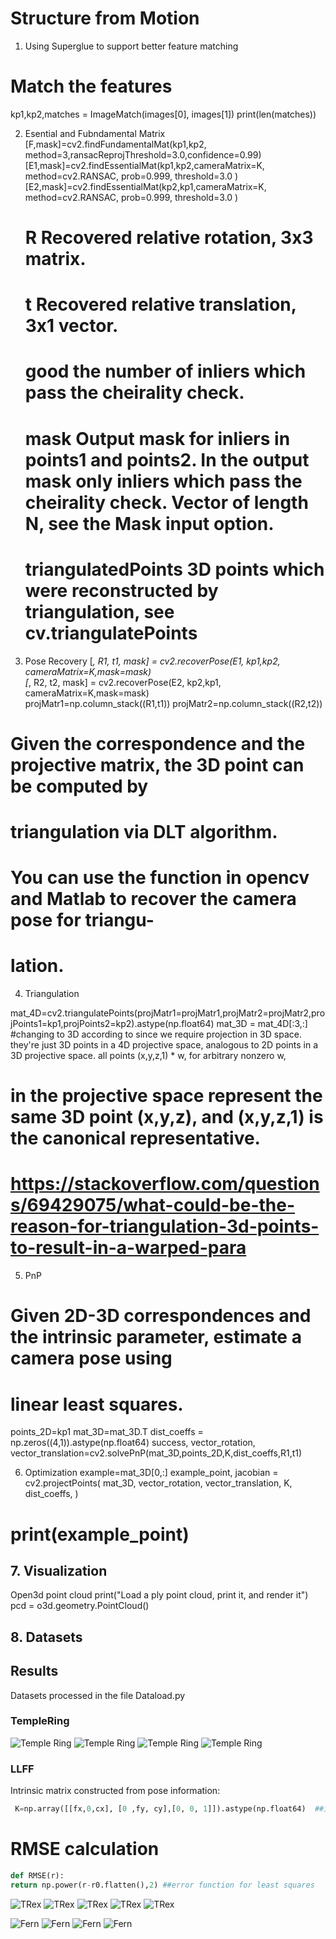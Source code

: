 # Structure from Motion


1. Using Superglue to support better feature matching
# Match the features
kp1,kp2,matches = ImageMatch(images[0], images[1])
print(len(matches))

2. Esential and Fubndamental Matrix
[F,mask]=cv2.findFundamentalMat(kp1,kp2, method=3,ransacReprojThreshold=3.0,confidence=0.99)
[E1,mask]=cv2.findEssentialMat(kp1,kp2,cameraMatrix=K, method=cv2.RANSAC, prob=0.999, threshold=3.0 )
[E2,mask]=cv2.findEssentialMat(kp2,kp1,cameraMatrix=K, method=cv2.RANSAC, prob=0.999, threshold=3.0 )
    # R Recovered relative rotation, 3x3 matrix.
    # t Recovered relative translation, 3x1 vector.
    # good the number of inliers which pass the cheirality check.
    # mask Output mask for inliers in points1 and points2. In the output mask only inliers which pass the cheirality check. Vector of length N, see the Mask input option.
    # triangulatedPoints 3D points which were reconstructed by triangulation, see cv.triangulatePoints

3. Pose Recovery
[_, R1, t1, mask] = cv2.recoverPose(E1, kp1,kp2, cameraMatrix=K,mask=mask)    
[_, R2, t2, mask] = cv2.recoverPose(E2, kp2,kp1, cameraMatrix=K,mask=mask)  
projMatr1=np.column_stack((R1,t1))
projMatr2=np.column_stack((R2,t2))

# Given the correspondence and the projective matrix, the 3D point can be computed by
# triangulation via DLT algorithm.
# You can use the function in opencv and Matlab to recover the camera pose for triangu-
# lation.
	
4. Triangulation


mat_4D=cv2.triangulatePoints(projMatr1=projMatr1,projMatr2=projMatr2,projPoints1=kp1,projPoints2=kp2).astype(np.float64)
mat_3D = mat_4D[:3,:]
#changing to 3D according to since we require projection in 3D space.  they're just 3D points in a 4D projective space, analogous to 2D points in a 3D projective space. all points (x,y,z,1) * w, for arbitrary nonzero w, 
# in the projective space represent the same 3D point (x,y,z), and (x,y,z,1) is the canonical representative.
# https://stackoverflow.com/questions/69429075/what-could-be-the-reason-for-triangulation-3d-points-to-result-in-a-warped-para

5. PnP 
# Given 2D-3D correspondences and the intrinsic parameter, estimate a camera pose using
# linear least squares. 

points_2D=kp1
mat_3D=mat_3D.T
dist_coeffs = np.zeros((4,1)).astype(np.float64)
success, vector_rotation, vector_translation=cv2.solvePnP(mat_3D,points_2D,K,dist_coeffs,R1,t1)

6. Optimization
example=mat_3D[0,:]
example_point, jacobian = cv2.projectPoints(
    mat_3D,
    vector_rotation,
    vector_translation,
    K,
    dist_coeffs,
)
# print(example_point)


## 7. Visualization
Open3d point cloud
print("Load a ply point cloud, print it, and render it")
pcd = o3d.geometry.PointCloud()


## 8. Datasets


## Results
Datasets processed in the file Dataload.py
 ### TempleRing
![Temple Ring](results/templeRing1.png)
![Temple Ring](results/templeRing2.png)
![Temple Ring](results/templeRing3.png)
![Temple Ring](results/templeRing4.png)
 
 ### LLFF
 Intrinsic matrix constructed from pose information:

 ```python
  K=np.array([[fx,0,cx], [0 ,fy, cy],[0, 0, 1]]).astype(np.float64)  ##intrinsic matrix
```
# RMSE calculation

```python
def RMSE(r):
return np.power(r-r0.flatten(),2) ##error function for least squares
```
![TRex](results/trex1.png)
![TRex](results/trex2.png)
![TRex](results/trex3.png)
![TRex](results/trex4.png)
![TRex](results/trex5.png)


![Fern](results/fern1.png)
![Fern](results/fern2.png)
![Fern](results/fern3.png)
![Fern](results/fern4.png)
